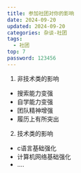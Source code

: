 ```yaml
---
title: 参加社团对你的影响
date: 2024-09-20
updated: 2024-09-20
categories: 杂谈-社团
tags:
  - 社团
top: 7
password: 123456
---
```


1. 非技术类的影响

- 搜索能力变强
- 自学能力变强
- 团队精神增强
- 履历上有所突出

2. 技术类的影响

- c语言基础强化
- 计算机网络基础强化
- ....